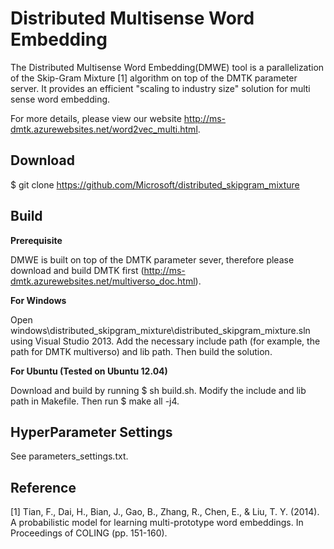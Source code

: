 Distributed Multisense Word Embedding
==========

The Distributed Multisense Word Embedding(DMWE) tool is a parallelization of the Skip-Gram Mixture [1] algorithm on top of the DMTK parameter server. It provides an efficient "scaling to industry size" solution for multi sense word embedding.

For more details, please view our website http://ms-dmtk.azurewebsites.net/word2vec_multi.html.

Download 
----------
$ git clone https://github.com/Microsoft/distributed_skipgram_mixture 

Build
----------

**Prerequisite**

DMWE is built on top of the DMTK parameter sever, therefore please download and build DMTK first (http://ms-dmtk.azurewebsites.net/multiverso_doc.html).

**For Windows**

Open windows\distributed_skipgram_mixture\distributed_skipgram_mixture.sln using Visual Studio 2013. Add the necessary include path (for example, the path for DMTK multiverso) and lib path. Then build the solution.

**For Ubuntu (Tested on Ubuntu 12.04)**

Download and build by running $ sh build.sh. Modify the include and lib path in Makefile. Then run $ make all -j4.

HyperParameter Settings
----------
See parameters_settings.txt.

Reference
----------
[1] Tian, F., Dai, H., Bian, J., Gao, B., Zhang, R., Chen, E., & Liu, T. Y. (2014). A probabilistic model for learning multi-prototype word embeddings. In Proceedings of COLING (pp. 151-160).

